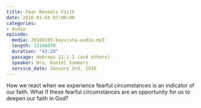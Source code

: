 ```yaml
---
title: Fear Reveals Faith
date: 2016-01-04 07:00:00
categories:
- Audio
episode:
  media: 20160103-bayvista-audio.mp3
  length: 13100470
  duration: "43:20"
  passage: Hebrews 11:1-2 (and others)
  speaker: Bro. Daniel Summers
  service_date: January 3rd, 2016
---
```

How we react when we experience fearful circumstances is an indicator of our faith. What if these fearful circumstances are an opportunity for us to deepen our faith in God?